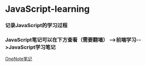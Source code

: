 # JavaScript-learning
### 记录JavaScript的学习过程
### JavaScript笔记可以在下方查看（需要翻墙）  -->前端学习-->JavaScript学习笔记
[OneNote笔记](https://1drv.ms/u/s!AsRmC2wcOgkJgXkLnjhnEKVvR9x1)

